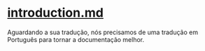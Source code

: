 # [introduction.md](/guide/introduction.md)

Aguardando a sua tradução, nós precisamos de uma tradução em Português para tornar a documentação melhor.
